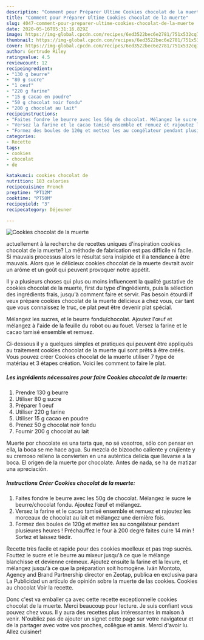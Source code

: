 ```yaml
---
description: "Comment pour Préparer Ultime Cookies chocolat de la muerte"
title: "Comment pour Préparer Ultime Cookies chocolat de la muerte"
slug: 4047-comment-pour-preparer-ultime-cookies-chocolat-de-la-muerte
date: 2020-05-16T05:31:16.829Z
image: https://img-global.cpcdn.com/recipes/6ed3522bec6e2781/751x532cq70/cookies-chocolat-de-la-muerte-photo-principale-de-la-recette.jpg
thumbnail: https://img-global.cpcdn.com/recipes/6ed3522bec6e2781/751x532cq70/cookies-chocolat-de-la-muerte-photo-principale-de-la-recette.jpg
cover: https://img-global.cpcdn.com/recipes/6ed3522bec6e2781/751x532cq70/cookies-chocolat-de-la-muerte-photo-principale-de-la-recette.jpg
author: Gertrude Riley
ratingvalue: 4.5
reviewcount: 12
recipeingredient:
- "130 g beurre"
- "80 g sucre"
- "1 oeuf"
- "220 g farine"
- "15 g cacao en poudre"
- "50 g chocolat noir fondu"
- "200 g chocolat au lait"
recipeinstructions:
- "Faites fondre le beurre avec les 50g de chocolat. Mélangez le sucre le beurre/chocolat fondu. Ajoutez l’œuf et mélangez."
- "Versez la farine et le cacao tamisé ensemble et remuez et rajoutez les morceaux de chocolat au lait et mélangez une dernière fois."
- "Formez des boules de 120g et mettez les au congélateur pendant plusieures heures ! Préchauffez le four à 200 degré faites cuire 14 min ! Sortez et laissez tiédir."
categories:
- Recette
tags:
- cookies
- chocolat
- de

katakunci: cookies chocolat de 
nutrition: 183 calories
recipecuisine: French
preptime: "PT12M"
cooktime: "PT50M"
recipeyield: "3"
recipecategory: Déjeuner

---
```



![Cookies chocolat de la muerte](https://img-global.cpcdn.com/recipes/6ed3522bec6e2781/751x532cq70/cookies-chocolat-de-la-muerte-photo-principale-de-la-recette.jpg)

actuellement à la recherche de recettes uniques d'inspiration cookies chocolat de la muerte? La méthode de fabrication est pas difficile ni facile. Si mauvais processus alors le résultat sera insipide et il a tendance à être mauvais. Alors que le délicieux cookies chocolat de la muerte devrait avoir un arôme et un goût qui peuvent provoquer notre appétit.

Il y a plusieurs choses qui plus ou moins influencent la qualité gustative de cookies chocolat de la muerte, first du type d'ingrédients, puis la sélection des ingrédients frais, jusqu'à comment faire et servir. Pas besoin étourdi if veux prépare cookies chocolat de la muerte délicieux à chez vous, car tant que vous connaissez le truc, ce plat peut être devenir plat spécial.

Mélangez les sucres, et le beurre fondu/chocolat. Ajoutez l&#39;œuf et mélangez à l&#39;aide de la feuille du robot ou au fouet. Versez la farine et le cacao tamisé ensemble et remuez.


Ci-dessous il y a quelques simples et pratiques qui peuvent être appliqués au traitement cookies chocolat de la muerte qui sont prêts à être créés. Vous pouvez créer Cookies chocolat de la muerte utiliser 7 type de matériau et 3 étapes création. Voici les comment to faire le plat.

<!--inarticleads1-->

##### Les ingrédients nécessaires pour faire Cookies chocolat de la muerte:

1. Prendre 130 g beurre
1. Utiliser 80 g sucre
1. Préparer 1 oeuf
1. Utiliser 220 g farine
1. Utiliser 15 g cacao en poudre
1. Prenez 50 g chocolat noir fondu
1. Fournir 200 g chocolat au lait


Muerte por chocolate es una tarta que, no sé vosotros, sólo con pensar en ella, la boca se me hace agua. Su mezcla de bizcocho caliente y crujiente y su cremoso relleno la convierten en una auténtica delicia que llevarse a la boca. El origen de la muerte por chocolate. Antes de nada, se ha de matizar una apreciación. 

<!--inarticleads2-->

##### Instructions Créer Cookies chocolat de la muerte:

1. Faites fondre le beurre avec les 50g de chocolat. Mélangez le sucre le beurre/chocolat fondu. Ajoutez l’œuf et mélangez.
1. Versez la farine et le cacao tamisé ensemble et remuez et rajoutez les morceaux de chocolat au lait et mélangez une dernière fois.
1. Formez des boules de 120g et mettez les au congélateur pendant plusieures heures ! Préchauffez le four à 200 degré faites cuire 14 min ! Sortez et laissez tiédir.


Recette très facile et rapide pour des cookies moelleux et pas trop sucrés. Fouttez le sucre et le beurre au mixeur jusqu&#39;à ce que le mélange blanchisse et devienne crémeux. Ajoutez ensuite la farine et la levure, et mélangez jusqu&#39;à ce que la préparation soit homogène. Iván Montoto, Agency and Brand Partnership director en Zeotap, publica en exclusiva para La Publicidad un artículo de opinión sobre la muerte de las cookies. Cookies au chocolat Voir la recette. 


Donc c'est va emballer ça avec cette recette exceptionnelle cookies chocolat de la muerte. Merci beaucoup pour lecture. Je suis confiant vous pouvez chez vous. Il y aura des recettes plus  intéressantes in maison à venir. N'oubliez pas de ajouter un signet cette page sur votre navigateur et de la partager avec votre vos proches, collègue et amis. Merci d'avoir lu. Allez cuisiner!
